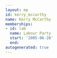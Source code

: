 ```yaml
---
layout: mp
id: kerry_mccarthy
name: Kerry McCarthy
memberships:
- id: lab
  name: Labour Party
  start: '2005-06-28'
  end: 
autogenerated: true
---
```

